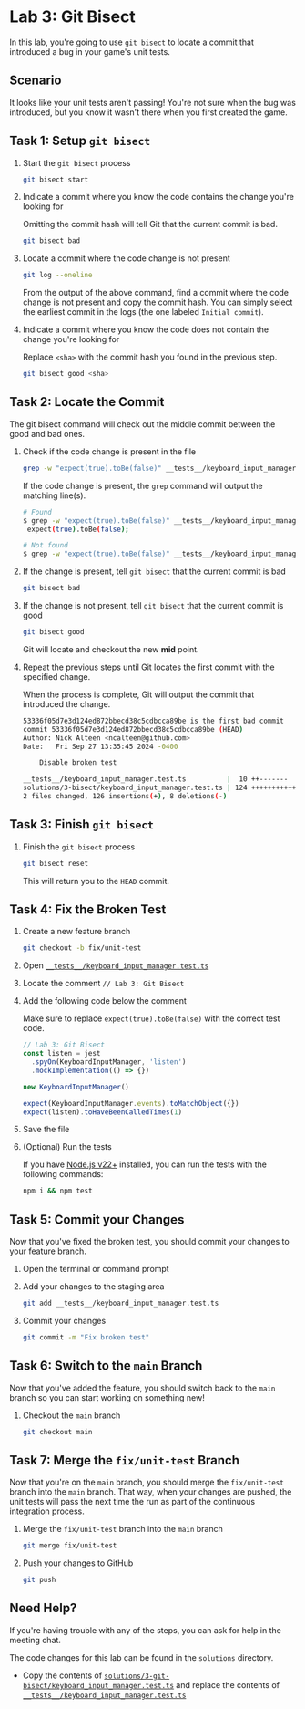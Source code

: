 # Lab 3: Git Bisect

In this lab, you're going to use `git bisect` to locate a commit that introduced
a bug in your game's unit tests.

## Scenario

It looks like your unit tests aren't passing! You're not sure when the bug was
introduced, but you know it wasn't there when you first created the game.

## Task 1: Setup `git bisect`

1. Start the `git bisect` process

   ```bash
   git bisect start
   ```

1. Indicate a commit where you know the code contains the change you're looking
   for

   Omitting the commit hash will tell Git that the current commit is bad.

   ```bash
   git bisect bad
   ```

1. Locate a commit where the code change is not present

   ```bash
   git log --oneline
   ```

   From the output of the above command, find a commit where the code change is
   not present and copy the commit hash. You can simply select the earliest
   commit in the logs (the one labeled `Initial commit`).

1. Indicate a commit where you know the code does not contain the change you're
   looking for

   Replace `<sha>` with the commit hash you found in the previous step.

   ```bash
   git bisect good <sha>
   ```

## Task 2: Locate the Commit

The git bisect command will check out the middle commit between the good and bad
ones.

1. Check if the code change is present in the file

   ```bash
   grep -w "expect(true).toBe(false)" __tests__/keyboard_input_manager.test.ts
   ```

   If the code change is present, the `grep` command will output the matching
   line(s).

   ```bash
   # Found
   $ grep -w "expect(true).toBe(false)" __tests__/keyboard_input_manager.test.ts
    expect(true).toBe(false);

   # Not found
   $ grep -w "expect(true).toBe(false)" __tests__/keyboard_input_manager.test.ts

   ```

1. If the change is present, tell `git bisect` that the current commit is bad

   ```bash
   git bisect bad
   ```

1. If the change is not present, tell `git bisect` that the current commit is
   good

   ```bash
   git bisect good
   ```

   Git will locate and checkout the new **mid** point.

1. Repeat the previous steps until Git locates the first commit with the
   specified change.

   When the process is complete, Git will output the commit that introduced the
   change.

   ```bash
   53336f05d7e3d124ed872bbecd38c5cdbcca89be is the first bad commit
   commit 53336f05d7e3d124ed872bbecd38c5cdbcca89be (HEAD)
   Author: Nick Alteen <ncalteen@github.com>
   Date:   Fri Sep 27 13:35:45 2024 -0400

       Disable broken test

   __tests__/keyboard_input_manager.test.ts          |  10 ++-------
   solutions/3-bisect/keyboard_input_manager.test.ts | 124 +++++++++++++++++++++++++++++++++++++++++++++++++++++++++++++++++++++++++++++++++++++++++++++++++++++++++
   2 files changed, 126 insertions(+), 8 deletions(-)
   ```

## Task 3: Finish `git bisect`

1. Finish the `git bisect` process

   ```bash
   git bisect reset
   ```

   This will return you to the `HEAD` commit.

## Task 4: Fix the Broken Test

1. Create a new feature branch

   ```bash
   git checkout -b fix/unit-test
   ```

1. Open
   [`__tests__/keyboard_input_manager.test.ts`](../__tests__/keyboard_input_manager.test.ts)
1. Locate the comment `// Lab 3: Git Bisect`
1. Add the following code below the comment

   Make sure to replace `expect(true).toBe(false)` with the correct test code.

   ```typescript
   // Lab 3: Git Bisect
   const listen = jest
     .spyOn(KeyboardInputManager, 'listen')
     .mockImplementation(() => {})

   new KeyboardInputManager()

   expect(KeyboardInputManager.events).toMatchObject({})
   expect(listen).toHaveBeenCalledTimes(1)
   ```

1. Save the file
1. (Optional) Run the tests

   If you have [Node.js v22+](https://nodejs.org) installed, you can run the
   tests with the following commands:

   ```bash
   npm i && npm test
   ```

## Task 5: Commit your Changes

Now that you've fixed the broken test, you should commit your changes to your
feature branch.

1. Open the terminal or command prompt
1. Add your changes to the staging area

   ```bash
   git add __tests__/keyboard_input_manager.test.ts
   ```

1. Commit your changes

   ```bash
   git commit -m "Fix broken test"
   ```

## Task 6: Switch to the `main` Branch

Now that you've added the feature, you should switch back to the `main` branch
so you can start working on something new!

1. Checkout the `main` branch

   ```bash
   git checkout main
   ```

## Task 7: Merge the `fix/unit-test` Branch

Now that you're on the `main` branch, you should merge the `fix/unit-test`
branch into the `main` branch. That way, when your changes are pushed, the unit
tests will pass the next time the run as part of the continuous integration
process.

1. Merge the `fix/unit-test` branch into the `main` branch

   ```bash
   git merge fix/unit-test
   ```

1. Push your changes to GitHub

   ```bash
   git push
   ```

## Need Help?

If you're having trouble with any of the steps, you can ask for help in the
meeting chat.

The code changes for this lab can be found in the `solutions` directory.

- Copy the contents of
  [`solutions/3-git-bisect/keyboard_input_manager.test.ts`](../solutions/3-git-bisect/keyboard_input_manager.test.ts)
  and replace the contents of
  [`__tests__/keyboard_input_manager.test.ts`](../__tests__/keyboard_input_manager.test.ts)
